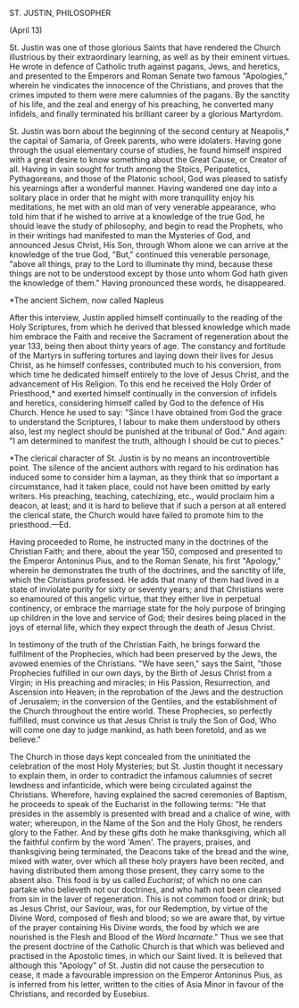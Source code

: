 
ST. JUSTIN, PHILOSOPHER

(April 13)

St. Justin was one of those glorious Saints that have rendered the Church illustrious by their extraordinary learning, as well as by their eminent virtues. He wrote in defence of Catholic truth against pagans, Jews, and heretics, and presented to the Emperors and Roman Senate two famous \"Apologies,\" wherein he vindicates the innocence of the Christians, and proves that the crimes imputed to them were mere calumnies of the pagans. By the sanctity of his life, and the zeal and energy of his preaching, he converted many infidels, and finally terminated his brilliant career by a glorious Martyrdom.

St. Justin was born about the beginning of the second century at Neapolis,\* the capital of Samaria, of Greek parents, who were idolaters. Having gone through the usual elementary course of studies, he found himself inspired with a great desire to know something about the Great Cause, or Creator of all. Having in vain sought for truth among the Stoics, Peripatetics, Pythagoreans, and those of the Platonic school, God was pleased to satisfy his yearnings after a wonderful manner. Having wandered one day into a solitary place in order that he might with more tranquillity enjoy his meditations, he met with an old man of very venerable appearance, who told him that if he wished to arrive at a knowledge of the true God, he should leave the study of philosophy, and begin to read the Prophets, who in their writings had manifested to man the Mysteries of God, and announced Jesus Christ, His Son, through Whom alone we can arrive at the knowledge of the true God, \"But,\" continued this venerable personage, \"above all things, pray to the Lord to illuminate thy mind, because these things are not to be understood except by those unto whom God hath given the knowledge of them.\" Having pronounced these words, he disappeared.

\*The ancient Sichem, now called Napleus

After this interview, Justin applied himself continually to the reading of the Holy Scriptures, from which he derived that blessed knowledge which made him embrace the Faith and receive the Sacrament of regeneration about the year 133, being then about thirty years of age. The constancy and fortitude of the Martyrs in suffering tortures and laying down their lives for Jesus Christ, as he himself confesses, contributed much to his conversion, from which time he dedicated himself entirely to the love of Jesus Christ, and the advancement of His Religion. To this end he received the Holy Order of Priesthood,\* and exerted himself continually in the conversion of infidels and heretics, considering himself called by God to the defence of His Church. Hence he used to say: \"Since I have obtained from God the grace to understand the Scriptures, I labour to make them understood by others also, lest my neglect should be punished at the tribunal of God.\" And again: \"I am determined to manifest the truth, although I should be cut to pieces.\"

\*The clerical character of St. Justin is by no means an incontrovertible point. The silence of the ancient authors with regard to his ordination has induced some to consider him a layman, as they think that so important a circumstance, had it taken place, could not have been omitted by early writers. His preaching, teaching, catechizing, etc., would proclaim him a deacon, at least; and it is hard to believe that if such a person at all entered the clerical state, the Church would have failed to promote him to the priesthood.—Ed.

Having proceeded to Rome, he instructed many in the doctrines of the Christian Faith; and there, about the year 150, composed and presented to the Emperor Antoninus Pius, and to the Roman Senate, his first \"Apology,\" wherein he demonstrates the truth of the doctrines, and the sanctity of life, which the Christians professed. He adds that many of them had lived in a state of inviolate purity for sixty or seventy years; and that Christians were so enamoured of this angelic virtue, that they either live in perpetual continency, or embrace the marriage state for the holy purpose of bringing up children in the love and service of God; their desires being placed in the joys of eternal life, which they expect through the death of Jesus Christ.

In testimony of the truth of the Christian Faith, he brings forward the fulfilment of the Prophecies, which had been preserved by the Jews, the avowed enemies of the Christians. \"We have seen,\" says the Saint, \"those Prophecies fulfilled in our own days, by the Birth of Jesus Christ from a Virgin; in His preaching and miracles; in His Passion, Resurrection, and Ascension into Heaven; in the reprobation of the Jews and the destruction of Jerusalem; in the conversion of the Gentiles, and the establishment of the Church throughout the entire world. These Prophecies, so perfectly fulfilled, must convince us that Jesus Christ is truly the Son of God, Who will come one day to judge mankind, as hath been foretold, and as we believe.\"

The Church in those days kept concealed from the uninitiated the celebration of the most Holy Mysteries; but St. Justin thought it necessary to explain them, in order to contradict the infamous calumnies of secret lewdness and infanticide, which were being circulated against the Christians. Wherefore, having explained the sacred ceremonies of Baptism, he proceeds to speak of the Eucharist in the following terms: \"He that presides in the assembly is presented with bread and a chalice of wine, with water; whereupon, in the Name of the Son and the Holy Ghost, he renders glory to the Father. And by these gifts doth he make thanksgiving, which all the faithful confirm by the word \'Amen\'. The prayers, praises, and thanksgiving being terminated, the Deacons take of the bread and the wine, mixed with water, over which all these holy prayers have been recited, and having distributed them among those present, they carry some to the absent also. This food is by us called *Eucharist*; of which no one can partake who believeth not our doctrines, and who hath not been cleansed from sin in the laver of regeneration. This is not common food or drink; but as Jesus Christ, our Saviour, was, for our Redemption, by virtue of the Divine Word, composed of flesh and blood; so we are aware that, by virtue of the prayer containing His Divine words, the food by which we are nourished is the Flesh and Blood of the *Word Incarnate*.\" Thus we see that the present doctrine of the Catholic Church is that which was believed and practised in the Apostolic times, in which our Saint lived. It is believed that although this \"Apology\" of St. Justin did not cause the persecution to cease, it made a favourable impression on the Emperor Antoninus Pius, as is inferred from his letter, written to the cities of Asia Minor in favour of the Christians, and recorded by Eusebius.

